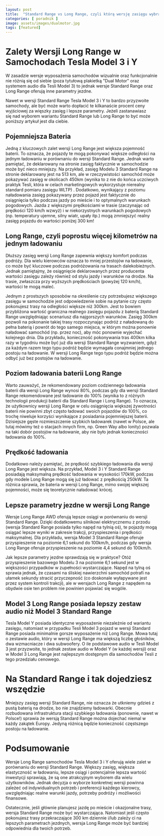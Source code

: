 ```yaml
---
layout: post
title:  "Standard Range vs Long Range, czyli którą wersję zasięgu wybrać?"
categories: [ poradnik ]
image: assets/images/dualmotor.jpg
tags: [featured]
---
```

# Zalety Wersji Long Range w Samochodach Tesla Model 3 i Y

W zasadzie wersje wyposażenia samochodów wizualnie oraz funkcjonalnie nie różnią się od siebie (poza tytułową plakietką "Dual Motor" oraz systemem audio dla Tesli Model 3) to jednak wersje Standard Range oraz Long Range oferują inne parametry jezdne.

Nawet w wersji Standard Range Tesla Model 3 i Y to bardzo przyzwoite samochody, ale być może warto dopłacić te kilkanaście procent ceny wyjściowej za więszky zasięg i lepsze parametry. Jeżeli zastanawiasz się nad wyborem wariantu Standard Range lub Long Range to być może poniższy artykuł jest dla ciebie.

## Pojemniejsza Bateria

Jedną z kluczowych zalet wersji Long Range jest większa pojemność baterii. To oznacza, że pojazdy te mogą pokonywać większe odległości na jednym ładowaniu w porównaniu do wersji Standard Range. Jednak warto pamiętać, że deklarowany na stronie zasięg faktycznie w samochodzie może być nieco mniejszy. Na przykład, zasięg Modelu 3 Standard Range na stronie deklarowany jest na 513 km, ale w rzeczywistości samochód może pokazywać zasięg w okolicach 450km (wynika to z nie do końca uczciwych praktyk Tesli, która w celach marketingowych wykorzystuje nierealny standard pomiaru zasięgu WLTP) . Dodatkowo, wynikający z poziomu naładowania zasięg pokazywany przez pojazd jest faktycznie do osiągnięcia tylko podczas jazdy po mieście i to optymalnych warunkach pogodowych. Jazda z większymi prędkościami w trasie (zaczynając od prędkości 120 km/h wzwyż) i w niekorzystnych warunkach pogodowych (np. temperatury ujemne, silny wiatr, upały itp.) mogą zmniejszyć realny zasięg pojazdu do wartości poniżej 300 km!

## Long Range, czyli poprostu więcej kilometrów na jednym ładowaniu

Dłuższy zasięg wersji Long Range zapewnia większy komfort podczas podróży. Dla wielu kierowców oznacza to mniej przestojów na ładowanie, co może być kluczowe podczas podróżowania na trasach dalekobieżnych. Jednak pamiętajmy, że osiągnięcie deklarowanych przez producenta wartości zasięgu zależy również od stylu jazdy i warunków na drodze. Na trasie, zwłaszcza przy wyższych prędkościach (powyżej 120 km/h), wartości te mogą maleć.

Jednym z prostszych sposobów na określenie czy potrzebujesz większego zasięgu w samochodzie jest odpowiedzenie sobie na pytanie czy często pokonujesz trasy na odległości większe niż 300km. Jest to bowiem przybliżona wartość graniczna realnego zasięgu pojazdu z baterią Standard Range uwzględniając scenariusz dla najgorszych warunków. Zasięg 300km pozwoli na pokonanie takiej trasy rozpoczynając podróż z naładowaną do pełna baterią i powrót do tego samego miejsca, w którym można ponownie naładować samochód (np. przez noc), aby móc ponownie wyjechać kolejnego dnia. Dla przykładu, konieczność pokonywania tras 400km kilka razy w tygodniu może być już dla wersji Standard Range wyzwaniem, gdyż za każdym razem tego typu podróż będzie wymagała conajmniej jednego postoju na ładowanie. W wersji Long Range tego typu podróż będzie można odbyć już bez postojów na ładowanie.

## Poziom ładowania baterii Long Range

Warto zauważyć, że rekomendowany poziom codziennego ładowania baterii dla wersji Long Range wynosi 80%, podczas gdy dla wersji Standard Range rekomendowane jest ładowanie do 100% (wynika to z różnych technologii produkcji baterii dla Standard Range i Long Range). To oznacza, że użytkownicy wersji Long Range w celu osiągnięcia większej żywotności baterii nie powinni zbyt często ładować swoich pojazdów do 100%, co trochę niweluje korzyści wynikające z posiadania pojemniejszej baterii. Dzisiejsze gęste rozmieszczenie szybkich ładowarek (nawet w Polsce, ale tutaj mówimy też o stacjach innych firm, np. Green Way albo Ionity) pozwala na taki dobór postojów na ładowanie, aby nie było jednak konieczności ładowania do 100%. 

## Prędkość ładowania

Dodatkowo należy pamiętać, że prędkość szybkiego ładowania dla wersji Long Range jest większa. Na przykład, Model 3 i Y Standard Range posiadają maksymalną prędkość ładowania w wysokości 170kW, podczas gdy modele Long Range mogą się już ładować z prędkością 250kW. Ta różnica sprawia, że bateria w wersji Long Range, mimo swojej większej pojemności, może się teoretycznie naładować krócej.

## Lepsze parametry jezdne w wersji Long Range

Wersje Long Range AWD oferują lepsze osiągi w porównaniu do wersji Standard Range. Dzięki dodatkowemu silnikowi elektrycznemu z przodu (wersja Standard Range posiada tylko napęd na tylnią oś), te pojazdy mogą osiągać lepsze wyniki w zakresie trakcji, przyspieszenia i prędkości maksymalnej. Dla przykładu, wersja Model 3 Standard Range oferuje przyspieszenie na poziomie 6,1 sekund do 100km/h, podczas gdy wersja Long Range oferuje przyspieszenie na poziomie 4,4 sekund do 100km/h.

Jak lepsze parametry jezdne sprawdzają się w praktyce? Otóż przyspieszenie bazowego Modelu 3 na poziomie 6,1 sekund jest w większości przypadków w zupełności wystarczające. Napęd na tylną oś sprawia jednak, że czasami na śliskiej nawierzchni samochód potrafi na ułamek sekundy stracić przyczepność (co doskonale wyłapywane jest przez system kontroli trakcji), ale w wersjach Long Range z napędem na obydwie osie ten problem nie powinien pojawiać się wogóle.

## Model 3 Long Range posiada lepszy zestaw audio niż Model 3 Standard Range

Tesla Model Y posiada identyczne wyposażenie niezależnie od wariantu zasięgu, natomiast w przypadku Tesli Model 3 pojazd w wersji Standard Range posiada minimalnie gorsze wyposażenie niż Long Range. Mowa tutaj o zestawie audio, który w wersji Long Range ma większą liczbę głośników, dwa wzmacniacze i dwa subwoofery. O ile podstawowe audio w Tesli Model 3 jest przyzwoite, to jednak zestaw audio w Model Y (w każdej wersji) oraz w Model 3 Long Range jest najlepszym dostępnym dla samochodów Tesli z tego przedziału cenowego.

# Na Standard Range i tak dojedziesz wszędzie

Mniejszy zasięg wersji Standard Range, nie oznacza że utkniemy gdzieś z pustą baterią na drodze, bo nie znajdziemy ładowarki. Obecnie rozbudowana infrastruktura stacji szybkiego ładowania (ponownie, nawet w Polsce!) sprawia że wersją Standard Range można dojechać niemal w każdy zakątek Europy. Jedyną różnicą będzie konieczność częstszego postoju na ładowanie.

# Podsumowanie

Wersje Long Range samochodów Tesla Model 3 i Y oferują wiele zalet w porównaniu do wersji Standard Range. Większy zasięg, większa elastyczność w ładowaniu, lepsze osiągi i potencjalnie lepsza wartość inwestycji sprawiają, że są one atrakcyjnym wyborem dla wielu użytkowników. Jednak decyzja o wyborze konkretnej wersji powinna zależeć od indywidualnych potrzeb i preferencji każdego kierowcy, uwzględniając realne warunki jazdy, potrzeby podróży i możliwości finansowe.

Ostatecznie, jeśli głównie planujesz jazdę po mieście i okazjonalne trasy, wersja Standard Range może być wystarczająca. Natomiast jeśli często pokonujesz trasy przekraczające 300 km dziennie i/lub zależy ci na lepszych parametrach jezdnych, wersja Long Range może być bardziej odpowiednia dla twoich potrzeb.
